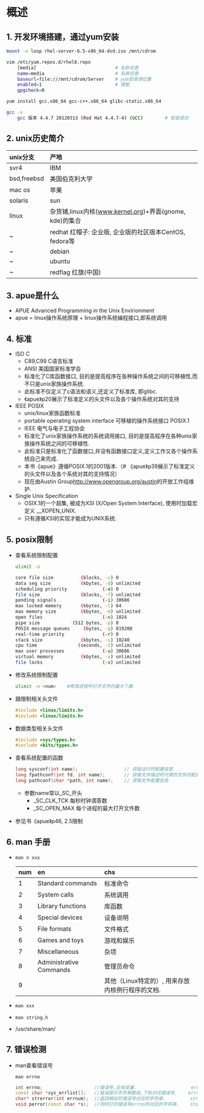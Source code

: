 # 概述

## 1. 开发环境搭建，通过yum安装

```bash
mount -o loop rhel-server-6.5-x86_64-dvd.iso /mnt/cdrom

vim /etc/yum.repos.d/rhel6.repo
    [media]                             # 名称任意
    name=media                          # 名称任意
    baseurl=file:///mnt/cdrom/Server    # yum安装源位置
    enabled=1                           # 使能
    gpgcheck=0 

yum install gcc.x86_64 gcc-c++.x86_64 glibc-static.x86_64

gcc -v
    gcc 版本 4.4.7 20120313 (Red Hat 4.4.7-4) (GCC)        # 安装成功
```

## 2. unix历史简介

unix分支    | 产地
:---------- | :---
svr4        | IBM
bsd,freebsd | 美国伯克利大学
mac os      | 苹果
solaris     | sun
linux       | 杂货铺,linux内核(www.kernel.org)+界面(gnome, kde)的集合
~           | redhat 红帽子: 企业版, 企业版的社区版本CentOS, fedora等
~           | debian
~           | ubuntu
~           | redflag 红旗(中国)

## 3. apue是什么

- APUE    Advanced Programming in the Unix Envirionment
- apue = linux操作系统原理 + linux操作系统编程接口,即系统调用

## 4. 标准

- ISO C
  - C89,C99    C语言标准
  - ANSI    美国国家标准学会
  - 标准化了C库函数接口, 目的是提高程序在各种操作系统之间的可移植性,而不只是unix家族操作系统.
  - 此标准不仅定义了c语法和语义,还定义了标准库, 即glibc.
  - 《apue》p20展示了标准定义的头文件以及各个操作系统对其的支持
- IEEE POSIX
  - unix/linux家族函数标准
  - portable operating system interface 可移植的操作系统接口 POSIX.1
  - IEEE    电气与电子工程协会
  - 标准化了unix家族操作系统的系统调用接口, 目的是提高程序在各种unix家族操作系统之间的可移植性.
  - 此标准只是标准化了函数接口,并没有函数接口定义,定义工作又各个操作系统自己来完成.
  - 本书《apue》遵循POSIX.1的2001版本.（# 《apue》p39展示了标准定义的头文件以及各个系统对其的支持情况）
  - 现在由Austin Group<http://www.opengroup.org/austin>的开放工作组维护.
- Single Unix Specification
  - OSIX.1的一个超集, 被成为XSI (X/Open System Interface), 使用时加载宏定义 __XOPEN_UNIX.
  - 只有遵循XSI的实现才能成为UNIX系统.

## 5. posix限制

- 查看系统限制配置

    ```bash
    ulimit -a

    core file size          (blocks, -c) 0
    data seg size           (kbytes, -d) unlimited
    scheduling priority             (-e) 0
    file size               (blocks, -f) unlimited
    pending signals                 (-i) 30686
    max locked memory       (kbytes, -l) 64
    max memory size         (kbytes, -m) unlimited
    open files                      (-n) 1024
    pipe size            (512 bytes, -p) 8
    POSIX message queues     (bytes, -q) 819200
    real-time priority              (-r) 0
    stack size              (kbytes, -s) 10240
    cpu time               (seconds, -t) unlimited
    max user processes              (-u) 30686
    virtual memory          (kbytes, -v) unlimited
    file locks                      (-x) unlimited
    ```

- 修改系统限制配置

    ```bash
    ulimit -n <num>    #修改进程中打开文件的最大个数
    ```

- 跟限制相关头文件

    ```cpp
    #include <linux/limits.h>
    #include <linux/limits.h>
    ```

- 数据类型相关头文件

    ```cpp
    #include <sys/types.h>
    #include <bits/types.h>
    ```

- 查看系统配置的函数

    ```cpp
    long sysconf(int name);                 // 获取运行时配置信息
    long fpathconf(int fd, int name);       // 获取文件描述符代表的文件的配置信息
    long pathconf(char *path, int name);    // 获取文件配置信息
    ```

  - 参数name常以_SC_开头
    - _SC_CLK_TCK      每秒时钟滴答数
    - _SC_OPEN_MAX     每个进程的最大打开文件数

- 参见书《apue》p46, 2.5限制

## 6. man 手册

- `man n xxx`

    num | en | chs
    :--- | :--- | :---
    1 | Standard commands | 标准命令
    2 | System calls | 系统调用
    3 | Library functions | 库函数
    4 | Special devices | 设备说明
    5 | File formats | 文件格式
    6 | Games and toys | 游戏和娱乐
    7 | Miscellaneous | 杂项
    8 | Administrative Commands | 管理员命令
    9 |  | 其他（Linux特定的）, 用来存放内核例行程序的文档.

- `man xxx`
- `man string.h`
- /usr/share/man/

## 7. 错误检测

- man查看错误号

    `man errno`

    ```cpp
    int errno;                   //错误号,全局变量.                    errno.h
    const char *sys_errlist[];   //错误提示字符串数组,下标对应错误号.    errno.h
    char* strerror(int errnum);  //返回相应的错误号对应的字符串.         string.h
    void perror(const char *s);  //同时打印错误号errno所对应的字符串.    stdio.h
    ```
